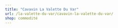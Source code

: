 ```yaml
---
title: "Cavavin La Valette Du Var"
url: /la-valette-du-var/cavavin-la-valette-du-var/
shop: commodité
---
```


